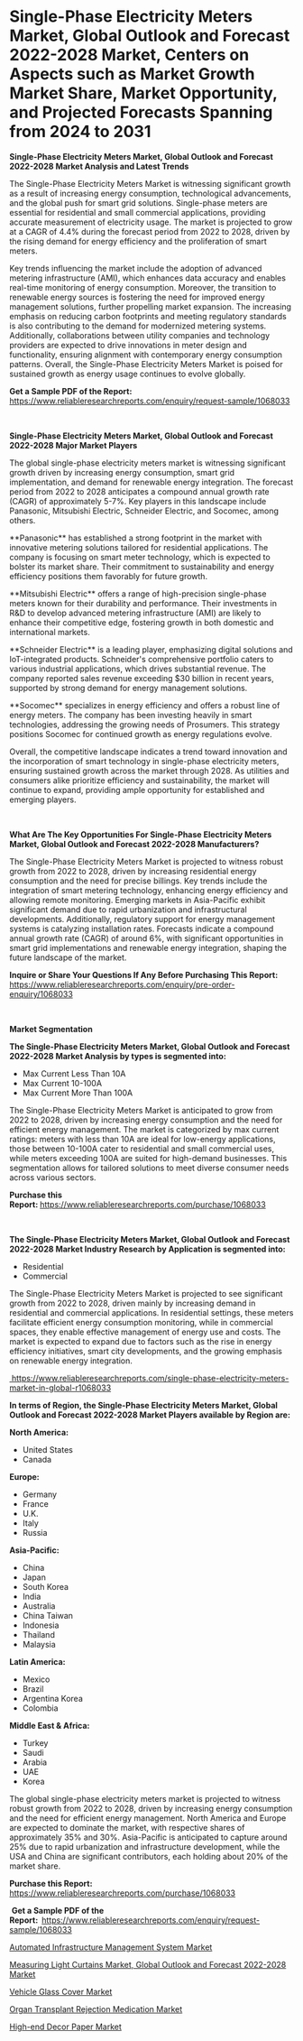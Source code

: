 <p><h1>Single-Phase Electricity Meters Market, Global Outlook and Forecast 2022-2028 Market, Centers on Aspects such as Market Growth Market Share, Market Opportunity, and Projected Forecasts Spanning from 2024 to 2031</h1></p><p><strong>Single-Phase Electricity Meters Market, Global Outlook and Forecast 2022-2028 Market Analysis and Latest Trends</strong></p>
<p><p>The Single-Phase Electricity Meters Market is witnessing significant growth as a result of increasing energy consumption, technological advancements, and the global push for smart grid solutions. Single-phase meters are essential for residential and small commercial applications, providing accurate measurement of electricity usage. The market is projected to grow at a CAGR of 4.4% during the forecast period from 2022 to 2028, driven by the rising demand for energy efficiency and the proliferation of smart meters.</p><p>Key trends influencing the market include the adoption of advanced metering infrastructure (AMI), which enhances data accuracy and enables real-time monitoring of energy consumption. Moreover, the transition to renewable energy sources is fostering the need for improved energy management solutions, further propelling market expansion. The increasing emphasis on reducing carbon footprints and meeting regulatory standards is also contributing to the demand for modernized metering systems. Additionally, collaborations between utility companies and technology providers are expected to drive innovations in meter design and functionality, ensuring alignment with contemporary energy consumption patterns. Overall, the Single-Phase Electricity Meters Market is poised for sustained growth as energy usage continues to evolve globally.</p></p>
<p><strong>Get a Sample PDF of the Report:&nbsp;</strong> <a href="https://www.reliableresearchreports.com/enquiry/request-sample/1068033?utm_campaign=31&utm_medium=2&utm_source=Github&utm_content=ia&utm_term=04122024&utm_id=single-phase-electricity-meters-market-global-outlook-and-forecast-2022-2028">https://www.reliableresearchreports.com/enquiry/request-sample/1068033</a></p>
<p>&nbsp;</p>
<p><strong>Single-Phase Electricity Meters Market, Global Outlook and Forecast 2022-2028 Major Market Players</strong></p>
<p><p>The global single-phase electricity meters market is witnessing significant growth driven by increasing energy consumption, smart grid implementation, and demand for renewable energy integration. The forecast period from 2022 to 2028 anticipates a compound annual growth rate (CAGR) of approximately 5-7%. Key players in this landscape include Panasonic, Mitsubishi Electric, Schneider Electric, and Socomec, among others.</p><p>**Panasonic** has established a strong footprint in the market with innovative metering solutions tailored for residential applications. The company is focusing on smart meter technology, which is expected to bolster its market share. Their commitment to sustainability and energy efficiency positions them favorably for future growth.</p><p>**Mitsubishi Electric** offers a range of high-precision single-phase meters known for their durability and performance. Their investments in R&D to develop advanced metering infrastructure (AMI) are likely to enhance their competitive edge, fostering growth in both domestic and international markets.</p><p>**Schneider Electric** is a leading player, emphasizing digital solutions and IoT-integrated products. Schneider's comprehensive portfolio caters to various industrial applications, which drives substantial revenue. The company reported sales revenue exceeding $30 billion in recent years, supported by strong demand for energy management solutions.</p><p>**Socomec** specializes in energy efficiency and offers a robust line of energy meters. The company has been investing heavily in smart technologies, addressing the growing needs of Prosumers. This strategy positions Socomec for continued growth as energy regulations evolve.</p><p>Overall, the competitive landscape indicates a trend toward innovation and the incorporation of smart technology in single-phase electricity meters, ensuring sustained growth across the market through 2028. As utilities and consumers alike prioritize efficiency and sustainability, the market will continue to expand, providing ample opportunity for established and emerging players.</p></p>
<p>&nbsp;</p>
<p><strong>What Are The Key Opportunities For Single-Phase Electricity Meters Market, Global Outlook and Forecast 2022-2028 Manufacturers?</strong></p>
<p><p>The Single-Phase Electricity Meters Market is projected to witness robust growth from 2022 to 2028, driven by increasing residential energy consumption and the need for precise billings. Key trends include the integration of smart metering technology, enhancing energy efficiency and allowing remote monitoring. Emerging markets in Asia-Pacific exhibit significant demand due to rapid urbanization and infrastructural developments. Additionally, regulatory support for energy management systems is catalyzing installation rates. Forecasts indicate a compound annual growth rate (CAGR) of around 6%, with significant opportunities in smart grid implementations and renewable energy integration, shaping the future landscape of the market.</p></p>
<p><strong>Inquire or Share Your Questions If Any Before Purchasing This Report:</strong> <a href="https://www.reliableresearchreports.com/enquiry/pre-order-enquiry/1068033?utm_campaign=31&utm_medium=2&utm_source=Github&utm_content=ia&utm_term=04122024&utm_id=single-phase-electricity-meters-market-global-outlook-and-forecast-2022-2028">https://www.reliableresearchreports.com/enquiry/pre-order-enquiry/1068033</a></p>
<p>&nbsp;</p>
<p><strong>Market Segmentation</strong></p>
<p><strong>The Single-Phase Electricity Meters Market, Global Outlook and Forecast 2022-2028 Market Analysis by types is segmented into:</strong></p>
<p><ul><li>Max Current Less Than 10A</li><li>Max Current 10-100A</li><li>Max Current More Than 100A</li></ul></p>
<p><p>The Single-Phase Electricity Meters Market is anticipated to grow from 2022 to 2028, driven by increasing energy consumption and the need for efficient energy management. The market is categorized by max current ratings: meters with less than 10A are ideal for low-energy applications, those between 10-100A cater to residential and small commercial uses, while meters exceeding 100A are suited for high-demand businesses. This segmentation allows for tailored solutions to meet diverse consumer needs across various sectors.</p></p>
<p><strong>Purchase this Report:&nbsp;</strong><a href="https://www.reliableresearchreports.com/purchase/1068033?utm_campaign=31&utm_medium=2&utm_source=Github&utm_content=ia&utm_term=04122024&utm_id=single-phase-electricity-meters-market-global-outlook-and-forecast-2022-2028">https://www.reliableresearchreports.com/purchase/1068033</a></p>
<p>&nbsp;</p>
<p><strong>The Single-Phase Electricity Meters Market, Global Outlook and Forecast 2022-2028 Market Industry Research by Application is segmented into:</strong></p>
<p><ul><li>Residential</li><li>Commercial</li></ul></p>
<p><p>The Single-Phase Electricity Meters Market is projected to see significant growth from 2022 to 2028, driven mainly by increasing demand in residential and commercial applications. In residential settings, these meters facilitate efficient energy consumption monitoring, while in commercial spaces, they enable effective management of energy use and costs. The market is expected to expand due to factors such as the rise in energy efficiency initiatives, smart city developments, and the growing emphasis on renewable energy integration.</p></p>
<p><a href="https://www.reliableresearchreports.com/single-phase-electricity-meters-market-in-global-r1068033?utm_campaign=31&utm_medium=2&utm_source=Github&utm_content=ia&utm_term=04122024&utm_id=single-phase-electricity-meters-market-global-outlook-and-forecast-2022-2028">&nbsp;https://www.reliableresearchreports.com/single-phase-electricity-meters-market-in-global-r1068033</a></p>
<p><strong>In terms of Region, the Single-Phase Electricity Meters Market, Global Outlook and Forecast 2022-2028 Market Players available by Region are:</strong></p>
<p>
    <p> <strong> North America: </strong>
        <ul>
            <li>United States</li>
            <li>Canada</li>
        </ul>
        </p> 
    <p> <strong> Europe: </strong>
        <ul>
            <li>Germany</li>
            <li>France</li>
            <li>U.K.</li>
            <li>Italy</li>
            <li>Russia</li>
        </ul>
        </p> 
    <p> <strong> Asia-Pacific: </strong>
        <ul>
            <li>China</li>
            <li>Japan</li>
            <li>South Korea</li>
            <li>India</li>
            <li>Australia</li>
            <li>China Taiwan</li>
            <li>Indonesia</li>
            <li>Thailand</li>
            <li>Malaysia</li>
        </ul>
        </p> 
    <p> <strong> Latin America: </strong>
        <ul>
            <li>Mexico</li>
            <li>Brazil</li>
            <li>Argentina Korea</li>
            <li>Colombia</li>
        </ul>
        </p> 
    <p> <strong> Middle East & Africa: </strong>
        <ul>
            <li>Turkey</li>
            <li>Saudi</li>
            <li>Arabia</li>
            <li>UAE</li>
            <li>Korea</li>
        </ul>
    </p>
    </p>
<p><p>The global single-phase electricity meters market is projected to witness robust growth from 2022 to 2028, driven by increasing energy consumption and the need for efficient energy management. North America and Europe are expected to dominate the market, with respective shares of approximately 35% and 30%. Asia-Pacific is anticipated to capture around 25% due to rapid urbanization and infrastructure development, while the USA and China are significant contributors, each holding about 20% of the market share.</p></p>
<p><strong>Purchase this Report: </strong><a href="https://www.reliableresearchreports.com/purchase/1068033?utm_campaign=31&utm_medium=2&utm_source=Github&utm_content=ia&utm_term=04122024&utm_id=single-phase-electricity-meters-market-global-outlook-and-forecast-2022-2028">https://www.reliableresearchreports.com/purchase/1068033</a></p>
<p>&nbsp;<strong>Get a Sample PDF of the Report:&nbsp;&nbsp;</strong><a href="https://www.reliableresearchreports.com/enquiry/request-sample/1068033?utm_campaign=31&utm_medium=2&utm_source=Github&utm_content=ia&utm_term=04122024&utm_id=single-phase-electricity-meters-market-global-outlook-and-forecast-2022-2028">https://www.reliableresearchreports.com/enquiry/request-sample/1068033</a></p>
<p><strong></strong></p>
<p><p><a href="https://www.linkedin.com/pulse/comprehensive-analysis-automated-infrastructure-management-system-rq3kf?utm_campaign=31&utm_medium=2&utm_source=Github&utm_content=ia&utm_term=04122024&utm_id=single-phase-electricity-meters-market-global-outlook-and-forecast-2022-2028">Automated Infrastructure Management System Market</a></p><p><a href="https://github.com/juniordelafrance/Market-Research-Report-List-5/blob/main/measuring-light-curtains-market-global-outlook-and-forecast-2022-2028-market.md?utm_campaign=31&utm_medium=2&utm_source=Github&utm_content=ia&utm_term=04122024&utm_id=single-phase-electricity-meters-market-global-outlook-and-forecast-2022-2028">Measuring Light Curtains Market, Global Outlook and Forecast 2022-2028 Market</a></p><p><a href="https://issuu.com/reportprime-2/docs/vehicle-glass-cover-market-size-2030.pptx?utm_campaign=31&utm_medium=2&utm_source=Github&utm_content=ia&utm_term=04122024&utm_id=single-phase-electricity-meters-market-global-outlook-and-forecast-2022-2028">Vehicle Glass Cover Market</a></p><p><a href="https://www.linkedin.com/pulse/organ-transplant-rejection-medication-market-outlook-forecast-m7uqf?utm_campaign=31&utm_medium=2&utm_source=Github&utm_content=ia&utm_term=04122024&utm_id=single-phase-electricity-meters-market-global-outlook-and-forecast-2022-2028">Organ Transplant Rejection Medication Market</a></p><p><a href="https://issuu.com/reportprime-2/docs/high-end-decor-paper-market-size-2030.pptx?utm_campaign=31&utm_medium=2&utm_source=Github&utm_content=ia&utm_term=04122024&utm_id=single-phase-electricity-meters-market-global-outlook-and-forecast-2022-2028">High-end Decor Paper Market</a></p></p>